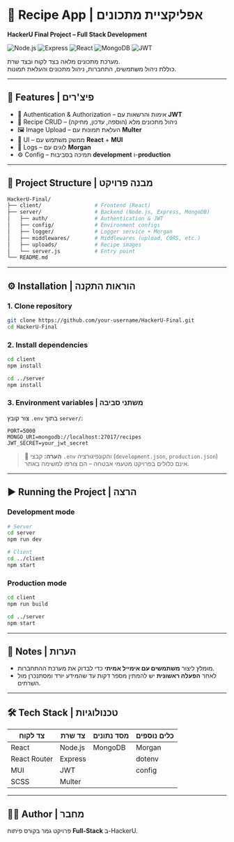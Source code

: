 # 🍲 Recipe App | אפליקציית מתכונים  
**HackerU Final Project – Full Stack Development**  

![Node.js](https://img.shields.io/badge/Node.js-339933?style=flat&logo=node.js&logoColor=white)
![Express](https://img.shields.io/badge/Express.js-000000?style=flat&logo=express&logoColor=white)
![React](https://img.shields.io/badge/React-20232A?style=flat&logo=react&logoColor=61DAFB)
![MongoDB](https://img.shields.io/badge/MongoDB-4EA94B?style=flat&logo=mongodb&logoColor=white)
![JWT](https://img.shields.io/badge/JWT-000000?style=flat&logo=jsonwebtokens&logoColor=white)

מערכת מתכונים מלאה בצד לקוח ובצד שרת.  
כוללת ניהול משתמשים, התחברות, ניהול מתכונים והעלאת תמונות.  

---

## 🚀 Features | פיצ'רים
- 🔐 Authentication & Authorization – אימות והרשאות עם **JWT**
- 📖 Recipe CRUD – ניהול מתכונים מלא (הוספה, עדכון, מחיקה)
- 🖼️ Image Upload – העלאת תמונות עם **Multer**
- 🎨 UI – ממשק משתמש עם **React** + **MUI**
- 📝 Logs – לוגים עם **Morgan**
- ⚙️ Config – תמיכה בסביבות **development** ו-**production**

---

## 📂 Project Structure | מבנה פרויקט
```bash
HackerU-Final/
├── client/                 # Frontend (React)
├── server/                 # Backend (Node.js, Express, MongoDB)
│   ├── auth/               # Authentication & JWT
│   ├── config/             # Environment configs
│   ├── logger/             # Logger service + Morgan
│   ├── middlewares/        # Middlewares (upload, CORS, etc.)
│   ├── uploads/            # Recipe images
│   └── server.js           # Entry point
└── README.md
```

---

## ⚙️ Installation | הוראות התקנה

### 1. Clone repository
```bash
git clone https://github.com/your-username/HackerU-Final.git
cd HackerU-Final
```

### 2. Install dependencies
```bash
cd client
npm install

cd ../server
npm install
```

### 3. Environment variables | משתני סביבה
צור קובץ `.env` בתוך `server/`:

```env
PORT=5000
MONGO_URI=mongodb://localhost:27017/recipes
JWT_SECRET=your_jwt_secret
```

> 📝 **הערה:** קבצי `.env` והקונפיגורציה (`development.json`, `production.json`)  
> אינם כלולים בפרויקט מטעמי אבטחה – הם צורפו למשימה באתר.  

---

## ▶️ Running the Project | הרצה

### Development mode
```bash
# Server
cd server
npm run dev

# Client
cd ../client
npm start
```

### Production mode
```bash
cd client
npm run build

cd ../server
npm start
```

---

## 🔑 Notes | הערות
- מומלץ ליצור **משתמשים עם אימייל אמיתי** כדי לבדוק את מערכת ההתחברות.  
- לאחר **הפעלה ראשונית** יש להמתין מספר דקות עד שהמידע יורד ומסתנכרן מול השרתים.  

---

## 🛠️ Tech Stack | טכנולוגיות
| צד לקוח | צד שרת | מסד נתונים | כלים נוספים |
|---------|---------|-------------|-------------|
| React   | Node.js | MongoDB     | Morgan      |
| React Router | Express |         | dotenv      |
| MUI     | JWT     |             | config      |
| SCSS    | Multer  |             |             |

---

## 👨‍💻 Author | מחבר
פרויקט גמר בקורס פיתוח **Full-Stack** ב-HackerU.
